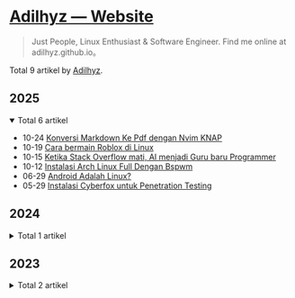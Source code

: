 # [Adilhyz — Website](https://adilhyz.github.io/ "Beranda")

> Just People, Linux Enthusiast & Software Engineer. Find me online at adilhyz.github.io。

Total 9 artikel by [Adilhyz](https://github.com/adilhyz).

## 2025

<details open>
<summary>Total 6 artikel</summary>

- 10-24 [Konversi Markdown Ke Pdf dengan Nvim KNAP](https://adilhyz.github.io/posts/nvim-markdown-ke-pdf/ "2025-10-24 16:17:32")
- 10-19 [Cara bermain Roblox di Linux](https://adilhyz.github.io/posts/cara-bermain-roblox-di-linux/ "2025-10-19 08:31:52")
- 10-15 [Ketika Stack Overflow mati, AI menjadi Guru baru Programmer](https://adilhyz.github.io/posts/ai-gantikan-stackoverflow/ "2025-10-15 11:42:52")
- 10-12 [Instalasi Arch Linux Full Dengan Bspwm](https://adilhyz.github.io/posts/arch-linux-full-install-with-bspwm/ "2025-10-12 21:17:54")
- 06-29 [Android Adalah Linux?](https://adilhyz.github.io/posts/android-linux/ "2025-06-29 16:35:53")
- 05-29 [Instalasi Cyberfox untuk Penetration Testing](https://adilhyz.github.io/posts/cyberfox-install/ "2025-05-29 16:35:53")

</details>

## 2024

<details>
<summary>Total 1 artikel</summary>

- 04-17 [Adilhyz Repo](https://adilhyz.github.io/projects/adilhyz/adilhyz-repo/ "2024-04-17 12:51:35")

</details>

## 2023

<details>
<summary>Total 2 artikel</summary>

- 11-23 [Spicetify Tool Untuk Spotify Premium](https://adilhyz.github.io/posts/spicetify-install/ "2023-11-23 16:35:53")
- 08-06 [Bspwm Dotfiles](https://adilhyz.github.io/projects/adilhyz/dotfiles-v1/ "2023-08-06 20:51:11")

</details>
